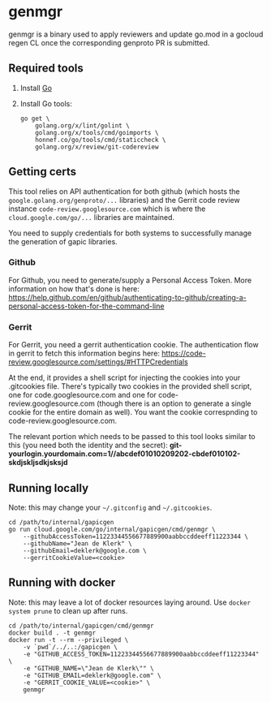 # genmgr

genmgr is a binary used to apply reviewers and update go.mod in a gocloud regen
CL once the corresponding genproto PR is submitted.

## Required tools

1. Install [Go](http://golang.org/dl)
1. Install Go tools:

    ```
    go get \
        golang.org/x/lint/golint \
        golang.org/x/tools/cmd/goimports \
        honnef.co/go/tools/cmd/staticcheck \
        golang.org/x/review/git-codereview
    ```

## Getting certs

This tool relies on API authentication for both github (which hosts the `google.golang.org/genproto/...` libraries) and the
Gerrit code review instance `code-review.googlesource.com` which is where the `cloud.google.com/go/...` libraries are maintained.

You need to supply credentials for both systems to successfully manage the generation of gapic libraries.

### Github

For Github, you need to generate/supply a Personal Access Token.  More information on how that's done is here:
https://help.github.com/en/github/authenticating-to-github/creating-a-personal-access-token-for-the-command-line

### Gerrit

For Gerrit, you need a gerrit authentication cookie.  The authentication flow in gerrit to fetch this information begins here:
https://code-review.googlesource.com/settings/#HTTPCredentials

At the end, it provides a shell script for injecting the cookies into your .gitcookies file.  There's typically two cookies in the provided shell script, one for code.googlesource.com and one for code-review.googlesource.com (though there is an option to generate a single cookie for the entire domain as well).  You want the cookie correspnding to code-review.googlesource.com.

The relevant portion which needs to be passed to this tool looks similar to this (you need both the identity and the secret):
**git-yourlogin.yourdomain.com=1//abcdef01010209202-cbdef010102-skdjskljsdkjsksjd**

## Running locally

Note: this may change your `~/.gitconfig` and `~/.gitcookies`.

```
cd /path/to/internal/gapicgen
go run cloud.google.com/go/internal/gapicgen/cmd/genmgr \
    --githubAccessToken=11223344556677889900aabbccddeeff11223344 \
    --githubName="Jean de Klerk" \
    --githubEmail=deklerk@google.com \
    --gerritCookieValue=<cookie>
```

## Running with docker

Note: this may leave a lot of docker resources laying around. Use
`docker system prune` to clean up after runs.

```
cd /path/to/internal/gapicgen/cmd/genmgr
docker build . -t genmgr
docker run -t --rm --privileged \
    -v `pwd`/../..:/gapicgen \
    -e "GITHUB_ACCESS_TOKEN=11223344556677889900aabbccddeeff11223344" \
    -e "GITHUB_NAME=\"Jean de Klerk\"" \
    -e "GITHUB_EMAIL=deklerk@google.com" \
    -e "GERRIT_COOKIE_VALUE=<cookie>" \
    genmgr
```
